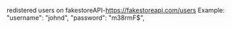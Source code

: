 redistered users on fakestoreAPI-https://fakestoreapi.com/users
Example:
"username": "johnd",
"password": "m38rmF$",

